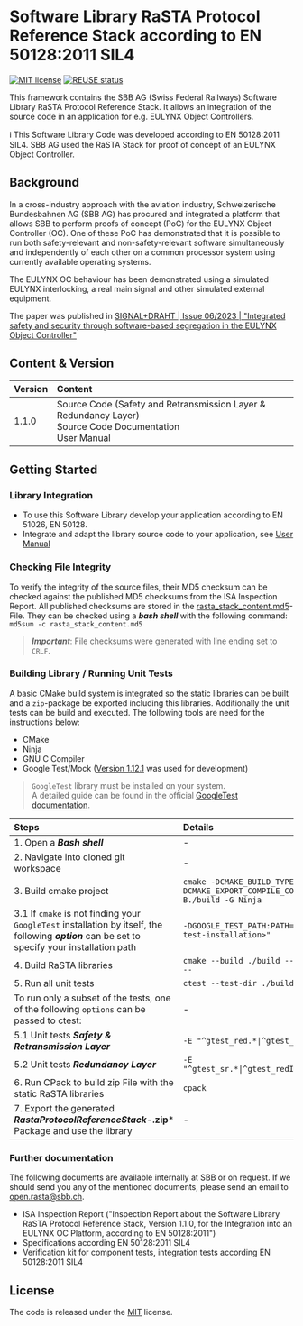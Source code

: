 # Software Library RaSTA Protocol Reference Stack according to EN 50128:2011 SIL4
[![MIT license](https://img.shields.io/badge/License-MIT-blue.svg)](https://spdx.org/licenses/MIT.html)
[![REUSE status](https://api.reuse.software/badge/github.com/SchweizerischeBundesbahnen/sbb-rasta-stack)](https://api.reuse.software/info/github.com/SchweizerischeBundesbahnen/sbb-rasta-stack)

This framework contains the SBB AG (Swiss Federal Railways) Software Library RaSTA
Protocol Reference Stack. It allows an integration of the source code in an
application for e.g. EULYNX Object Controllers.

:information_source: This Software Library Code was developed according to EN 50128:2011 SIL4.
SBB AG used the RaSTA Stack for proof of concept of an EULYNX Object Controller.

## Background
In a cross-industry approach with the aviation industry, Schweizerische
Bundesbahnen AG (SBB AG) has procured and integrated a platform that allows SBB
to perform proofs of concept (PoC) for the EULYNX Object Controller (OC). One of
these PoC has demonstrated that it is possible to run both safety-relevant and
non-safety-relevant software simultaneously and independently of each other on a
common processor system using currently available operating systems.

The EULYNX OC behaviour has been demonstrated using a simulated EULYNX
interlocking, a real main signal and other simulated external equipment.

The paper was published in [SIGNAL+DRAHT | Issue 06/2023 | "Integrated safety and security through software-based segregation in the EULYNX Object Controller"](https://eurailpress-archiv.de/SingleView.aspx?show=5301114)

## Content & Version
| Version | Content |
|:---|:---|
| 1.1.0 | Source Code (Safety and Retransmission Layer & Redundancy Layer) <br/>Source Code Documentation <br/>User Manual |

## Getting Started
### Library Integration
* To use this Software Library develop your application according to EN 51026, EN 50128.
* Integrate and adapt the library source code to your application, see [User Manual](docs/SBB-RaSTA-084-UserManual-2.pdf)

### Checking File Integrity
To verify the integrity of the source files, their MD5 checksum can be checked against the published MD5 checksums from the ISA Inspection Report. All published checksums are stored in the [rasta_stack_content.md5](rasta_stack_content.md5)-File. They can be checked using a ***bash shell*** with the following command: `md5sum -c rasta_stack_content.md5`
> ***Important***: File checksums were generated with line ending set to `CRLF`.

### Building Library / Running Unit Tests
A basic CMake build system is integrated so the static libraries can be built
and a `zip`-package be exported including this libraries.
Additionally the unit tests can be build and executed.
The following tools are need for the instructions below:
* CMake
* Ninja
* GNU C Compiler
* Google Test/Mock ([Version 1.12.1](https://github.com/google/googletest/releases/tag/release-1.12.1) was used for development)

> `GoogleTest` library must be installed on your system.\
A detailed guide can be found in the official [GoogleTest documentation](https://github.com/google/googletest/blob/release-1.12.1/googletest/README.md#standalone-cmake-project).


| Steps | Details |
|:---|:---|
| 1. Open a ***Bash shell*** | - |
| 2. Navigate into cloned git workspace | - |
| 3. Build cmake project | `cmake -DCMAKE_BUILD_TYPE:STRING=Debug -DCMAKE_EXPORT_COMPILE_COMMANDS:BOOL=TRUE -S. -B./build -G Ninja` |
| 3.1 If `cmake` is not finding your `GoogleTest` installation by itself, the following ***option*** can be set to specify your installation path | `-DGOOGLE_TEST_PATH:PATH="<path-to-your-google-test-installation>"` |
| 4. Build RaSTA libraries | `cmake --build ./build --config Debug --target all --` |
| 5. Run all unit tests | `ctest --test-dir ./build` |
| To run only a subset of the tests, one of the following `options` can be passed to ctest: | - |
| 5.1 Unit tests ***Safety & Retransmission Layer*** | `-E "^gtest_red.*\|^gtest_srIntegration.*"` |
| 5.2 Unit tests ***Redundancy Layer*** | `-E "^gtest_sr.*\|^gtest_redIntegration.*\|^gtest_ra.*"` |
| 6. Run CPack to build zip File with the static RaSTA libraries | `cpack` |
| 7. Export the generated ***RastaProtocolReferenceStack-*.zip*** Package and use the library | - |

### Further documentation
The following documents are available internally at SBB or on request.
If we should send you any of the mentioned documents, please send an email to [open.rasta@sbb.ch](mailto:open.rasta@sbb.ch).
* ISA Inspection Report ("Inspection Report about the Software Library RaSTA
  Protocol Reference Stack, Version 1.1.0, for the Integration into an EULYNX OC
  Platform, according to EN 50128:2011")
* Specifications according EN 50128:2011 SIL4
* Verification kit for component tests, integration tests according EN 50128:2011 SIL4

## License
The code is released under the [MIT](LICENSES/MIT.txt) license.
